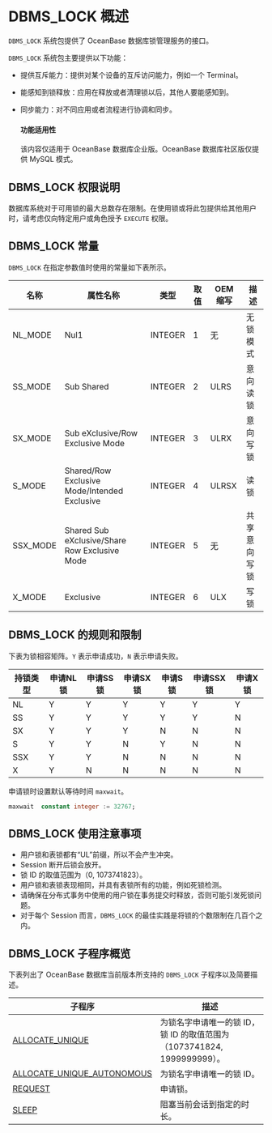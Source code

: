 # DBMS_LOCK 概述 

`DBMS_LOCK` 系统包提供了 OceanBase 数据库锁管理服务的接口。

`DBMS_LOCK` 系统包主要提供以下功能：

* 提供互斥能力：提供对某个设备的互斥访问能力，例如一个 Terminal。
* 能感知到锁释放：应用在释放或者清理锁以后，其他人要能感知到。
* 同步能力：对不同应用或者流程进行协调和同步。

  <main id="notice" >
    <h4>功能适用性</h4>
    <p>该内容仅适用于 OceanBase 数据库企业版。OceanBase 数据库社区版仅提供 MySQL 模式。</p>
  </main>

## DBMS_LOCK 权限说明 

数据库系统对于可用锁的最大总数存在限制。在使用锁或将此包提供给其他用户时，请考虑仅向特定用户或角色授予 `EXECUTE` 权限。

## DBMS_LOCK 常量

`DBMS_LOCK` 在指定参数值时使用的常量如下表所示。

|  名称  |  属性名称  | 类型 | 取值 | OEM 缩写 | 描述 |
|--------|-----------|-------|-------|-------|-------|
| NL_MODE | Nul1 | INTEGER |1| 无 | 无锁模式 |
| SS_MODE | Sub Shared | INTEGER |2|ULRS| 意向读锁|
| SX_MODE | Sub eXclusive/Row Exclusive Mode| INTEGER |3|ULRX|意向写锁|
| S_MODE  | Shared/Row Exclusive Mode/Intended Exclusive| INTEGER|4|ULRSX|读锁|
| SSX_MODE | Shared Sub eXclusive/Share Row Exclusive Mode| INTEGER |5| 无|共享意向写锁|
| X_MODE| Exclusive |INTEGER|6|ULX|写锁|

## DBMS_LOCK 的规则和限制

下表为锁相容矩阵。`Y` 表示申请成功，`N` 表示申请失败。

| **持锁类型** | **申请NL锁** | **申请SS锁** | **申请SX锁** | **申请S锁** | **申请SSX锁** | **申请X锁** |
| --- | --- | --- | --- | --- | --- | --- |
| NL | Y | Y | Y | Y | Y | Y |
| SS | Y | Y | Y | Y | Y | N |
| SX | Y | Y | Y | N | N | N |
| S | Y | Y | N | Y | N | N |
| SSX | Y | Y | N | N | N | N |
| X | Y | N | N | N | N | N |

申请锁时设置默认等待时间 `maxwait`。

```sql
maxwait  constant integer := 32767;
```

## DBMS_LOCK 使用注意事项

* 用户锁和表锁都有“UL”前缀，所以不会产生冲突。
* Session 断开后锁会放开。
* 锁 ID 的取值范围为（0, 1073741823）。
* 用户锁和表锁表现相同，并具有表锁所有的功能，例如死锁检测。
* 请确保在分布式事务中使用的用户锁在事务提交时释放，否则可能引发死锁问题。
* 对于每个 Session 而言，`DBMS_LOCK` 的最佳实践是将锁的个数限制在几百个之内。

## DBMS_LOCK 子程序概览 

下表列出了 OceanBase 数据库当前版本所支持的 `DBMS_LOCK` 子程序以及简要描述。

|                       **子程序**                      |    **描述**     |
|------------------------------------------------------|---------------|
| [ALLOCATE_UNIQUE](110.allocate-unique-of-oracle-mode.md) |为锁名字申请唯一的锁 ID，锁 ID 的取值范围为（1073741824, 1999999999）。|
| [ALLOCATE_UNIQUE_AUTONOMOUS](120.allocate-unique-autonomous-of-oracle-mode.md) |为锁名字申请唯一的锁 ID。|
| [REQUEST](150.request-of-oracle-mode.md) | 申请锁。 |
| [SLEEP](../9400.dbms-lock-oracle/200.sleep-oracle.md) | 阻塞当前会话到指定的时长。 |




